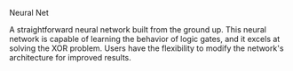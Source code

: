 Neural Net

A straightforward neural network built from the ground up. 
This neural network is capable of learning the behavior of logic 
gates, and it excels at solving the XOR problem. 
Users have the flexibility to modify the network's architecture for improved results.

